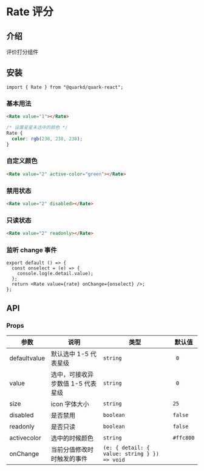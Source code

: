 # Rate 评分

## 介绍

评价打分组件

## 安装

```tsx
import { Rate } from "@quarkd/quark-react";
```

### 基本用法

```html
<Rate value="1"></Rate>
```

```css
/* 设置星星未选中的颜色 */
Rate {
  color: rgb(238, 238, 238);
}
```

### 自定义颜色

```html
<Rate value="2" active-color="green"></Rate>
```

### 禁用状态

```html
<Rate value="2" disabled></Rate>
```

### 只读状态

```html
<Rate value="2" readonly></Rate>
```

### 监听 change 事件

```tsx
export default () => {
  const onselect = (e) => {
    console.log(e.detail.value);
  };
  return <Rate value={rate} onChange={onselect} />;
};
```

## API

### Props

| 参数         | 说明                              | 类型                                 | 默认值    |
| ------------ | --------------------------------- | ------------------------------------ | --------- |
| defaultvalue | 默认选中 1-5 代表星级             | `string`                             | ` 0`      |
| value        | 选中，可接收异步数值 1-5 代表星级 | `string`                             | ` 0`      |
| size         | icon 字体大小                     | `string`                             | `25`      |
| disabled     | 是否禁用                          | `boolean`                            | `false`   |
| readonly     | 是否只读                          | `boolean`                            | `false`   |
| activecolor  | 选中的时候颜色                    | `string`                             | `#ffc800` |
| onChange     | 当前分值修改时时触发的事件        | `(e: { detail: { value: string } }) => void` |           |
